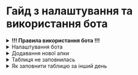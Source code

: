 <h1>Гайд з налаштування та використання бота</h1>
<details>
  <summary><strong>!!! Правила використання бота !!!</strong></summary>
  
  1. Ні в якому випадку не можна змінювати порядок таблиць в Google Sheets
  2. Не переставляти/додавати колонки в сторінках
  3. Дивись пункт 1 та 2
  
</details>
<details>
  <summary>Налаштування бота</summary>
  1. ```bash
      git clone https://github.com/username/repository.git
      ```

  hello_world()
</details>
<details>
  <summary>Додавання нової апки</summary>
  1. 
</details>
<details>
  <summary>Таблиця не заповнилась</summary>
  1. 
</details>
<details>
  <summary>Як заповнити таблицю за інший день</summary>
  1. 
</details>
<style>
        code {
            background-color: #f4f4f4;
            padding: 2px 4px;
            border-radius: 4px;
            font-family: Consolas, Monaco, 'Andale Mono', 'Ubuntu Mono', monospace;
        }
        pre {
            background-color: #f4f4f4;
            padding: 10px;
            border-radius: 4px;
            overflow-x: auto;
            font-family: Consolas, Monaco, 'Andale Mono', 'Ubuntu Mono', monospace;
        }
    </style>
